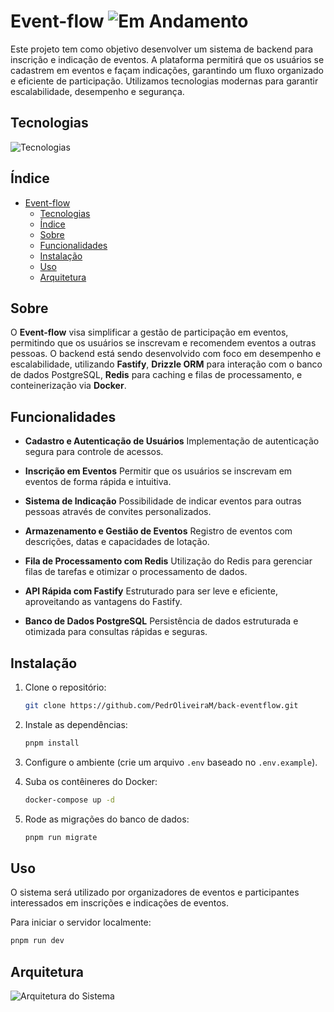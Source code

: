 # Event-flow ![Em Andamento](https://img.shields.io/badge/status-em%20andamento-yellow)

Este projeto tem como objetivo desenvolver um sistema de backend para inscrição e indicação de eventos. A plataforma permitirá que os usuários se cadastrem em eventos e façam indicações, garantindo um fluxo organizado e eficiente de participação. Utilizamos tecnologias modernas para garantir escalabilidade, desempenho e segurança.

## Tecnologias
![Tecnologias](https://skillicons.dev/icons?i=nodejs,typescript,postgres,docker,redis)

## Índice

- [Event-flow ](#event-flow-)
  - [Tecnologias](#tecnologias)
  - [Índice](#índice)
  - [Sobre](#sobre)
  - [Funcionalidades](#funcionalidades)
  - [Instalação](#instalação)
  - [Uso](#uso)
  - [Arquitetura](#arquitetura)

## Sobre
O **Event-flow** visa simplificar a gestão de participação em eventos, permitindo que os usuários se inscrevam e recomendem eventos a outras pessoas. O backend está sendo desenvolvido com foco em desempenho e escalabilidade, utilizando **Fastify**, **Drizzle ORM** para interação com o banco de dados PostgreSQL, **Redis** para caching e filas de processamento, e conteinerização via **Docker**.

## Funcionalidades

- **Cadastro e Autenticação de Usuários**
  Implementação de autenticação segura para controle de acessos.

- **Inscrição em Eventos**
  Permitir que os usuários se inscrevam em eventos de forma rápida e intuitiva.

- **Sistema de Indicação**
  Possibilidade de indicar eventos para outras pessoas através de convites personalizados.

- **Armazenamento e Gestião de Eventos**
  Registro de eventos com descrições, datas e capacidades de lotação.

- **Fila de Processamento com Redis**
  Utilização do Redis para gerenciar filas de tarefas e otimizar o processamento de dados.

- **API Rápida com Fastify**
  Estruturado para ser leve e eficiente, aproveitando as vantagens do Fastify.

- **Banco de Dados PostgreSQL**
  Persistência de dados estruturada e otimizada para consultas rápidas e seguras.

## Instalação

1. Clone o repositório:
   ```sh
   git clone https://github.com/PedrOliveiraM/back-eventflow.git
   ```

2. Instale as dependências:
   ```sh
   pnpm install
   ```

3. Configure o ambiente (crie um arquivo `.env` baseado no `.env.example`).

4. Suba os contêineres do Docker:
   ```sh
   docker-compose up -d
   ```

5. Rode as migrações do banco de dados:
   ```sh
   pnpm run migrate
   ```

## Uso

O sistema será utilizado por organizadores de eventos e participantes interessados em inscrições e indicações de eventos.

Para iniciar o servidor localmente:
```sh
pnpm run dev
```

## Arquitetura
![Arquitetura do Sistema](https://raw.githubusercontent.com/seu-usuario/event-flow/master/public/ArquiteturaDoSistema.png)

